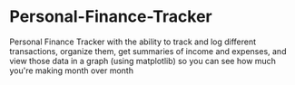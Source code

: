 # Personal-Finance-Tracker
Personal Finance Tracker with the ability to track and log different transactions, organize them, get summaries of income and expenses, and view those data in a graph (using matplotlib) so you can see how much you're making month over month
